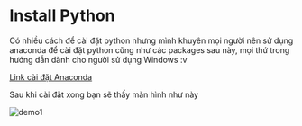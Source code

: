 # Install Python

Có nhiều cách để cài đặt python nhưng mình khuyên mọi người nên sử dụng anaconda để cài đặt python cũng như các packages sau này, mọi thứ trong hướng dẫn dành cho người sử dụng Windows :v

[Link cài đặt Anaconda](https://anaconda.org/)

Sau khi cài đặt xong bạn sẽ thấy màn hình như này

![demo1](https://user-images.githubusercontent.com/43443323/88375375-aba21900-cdc5-11ea-881b-dfa2102a52e5.JPG)
